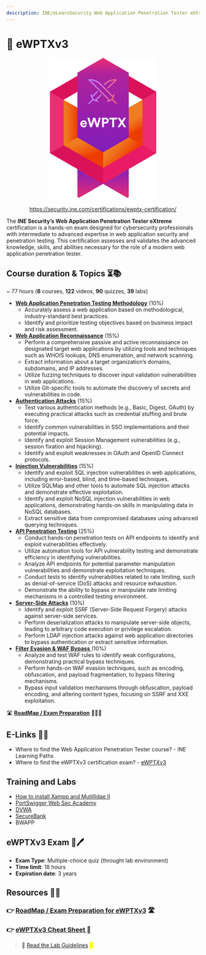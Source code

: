 ```yaml
---
description: INE/eLearnSecurity Web Application Penetration Tester eXtreme (eWPTXv3) Notes
---
```


# 📝 eWPTXv3

<div align="center"><figure><img src=".gitbook/assets/eWPTX.png" alt=""><figcaption><p><a href="https://security.ine.com/certifications/ewptx-certification/">https://security.ine.com/certifications/ewptx-certification/</a></p></figcaption></figure></div>

The **INE Security’s Web Application Penetration Tester eXtreme** certification is a hands-on exam designed for cybersecurity professionals with intermediate to advanced expertise in web application security and penetration testing. This certification assesses and validates the advanced knowledge, skills, and abilities necessary for the role of a modern web application penetration tester.

## Course duration & Topics ⏳📚 <a href="#course-duration-and-topics" id="course-duration-and-topics"></a>

\~ 77 hours (**6** courses, **122** videos, **90** quizzes, **39** labs)

* [**Web Application Penetration Testing Methodology**](readme/system-security/) (10%)
  * Accurately assess a web application based on methodological, industry-standard best practices.
  * Identify and prioritize testing objectives based on business impact and risk assessment.
* [**Web Application Reconnaissance**](readme/network-security/) (15%)
  * Perform a comprehensive passive and active reconnaissance on designated target web applications by utilizing tools and techniques such as WHOIS lookups, DNS enumeration, and network scanning.
  * Extract information about a target organization’s domains, subdomains, and IP addresses.
  * Utilize fuzzing techniques to discover input validation vulnerabilities in web applications.
  * Utilize Git-specific tools to automate the discovery of secrets and vulnerabilities in code.
* [**Authentication Attacks**](readme/5.5-other-common-web-attacks/) (15%)
  * Test various authentication methods (e.g., Basic, Digest, OAuth) by executing practical attacks such as credential stuffing and brute force.
  * Identify common vulnerabilities in SSO implementations and their potential impacts.
  * Identify and exploit Session Management vulnerabilities (e.g., session fixation and hijacking).
  * Identify and exploit weaknesses in OAuth and OpenID Connect protocols.
* [**Injection Vulnerabilities**](readme/5.5-other-common-web-attacks-1/) (15%)
  * Identify and exploit SQL injection vulnerabilities in web applications, including error-based, blind, and time-based techniques.
  * Utilize SQLMap and other tools to automate SQL injection attacks and demonstrate effective exploitation.
  * Identify and exploit NoSQL injection vulnerabilities in web applications, demonstrating hands-on skills in manipulating data in NoSQL databases.
  * Extract sensitive data from compromised databases using advanced querying techniques.
* [**API Penetration Testing**](readme/system-security-1/) (25%)
  * Conduct hands-on penetration tests on API endpoints to identify and exploit vulnerabilities effectively.
  * Utilize automation tools for API vulnerability testing and demonstrate efficiency in identifying vulnerabilities.
  * Analyze API endpoints for potential parameter manipulation vulnerabilities and demonstrate exploitation techniques.
  * Conduct tests to identify vulnerabilities related to rate limiting, such as denial-of-service (DoS) attacks and resource exhaustion.
  * Demonstrate the ability to bypass or manipulate rate limiting mechanisms in a controlled testing environment.
* [**Server-Side Attacks**](readme/system-security-2/) (10%)
  * Identify and exploit SSRF (Server-Side Request Forgery) attacks against server-side services.
  * Perform deserialization attacks to manipulate server-side objects, leading to arbitrary code execution or privilege escalation.
  * Perform LDAP injection attacks against web application directories to bypass authentication or extract sensitive information.
* [**Filter Evasion & WAF Bypass** ](readme/system-security-3/)(10%)
  * Analyze and test WAF rules to identify weak configurations, demonstrating practical bypass techniques.
  * Perform hands-on WAF evasion techniques, such as encoding, obfuscation, and payload fragmentation, to bypass filtering mechanisms.
  * Bypass input validation mechanisms through obfuscation, payload encoding, and altering content types, focusing on SSRF and XXE exploitation.

🛣️ [**RoadMap / Exam Preparation**](roadmap-exam-preparation.md) 🧑🏻‍🏫

## E-Links 🔗📔 <a href="#useful-links" id="useful-links"></a>

* Where to find the Web Application Penetration Tester course? - INE Learning Paths​
* Where to find the eWPTXv3 certification exam? - [eWPT​Xv3](https://security.ine.com/certifications/ewptx-certification/)

## Training and Labs

* [How to install Xampp and Mutillidae II ](https://subscription.packtpub.com/book/security/9781788624039/1/ch01lvl1sec04/installing-mutillidae-on-linux)
* [PortSwigger Web Sec Academy](https://app.gitbook.com/s/rRWtuMw6xkkeDjZfkcWC/#portswigger-web-security-academy)
* [DVWA](https://app.gitbook.com/o/s2H3MdEB0Qp2IbE58Gxw/s/l27MAim0y0z73W12Z3gU/)
* [SecureBank](https://app.gitbook.com/s/rRWtuMw6xkkeDjZfkcWC/secure-bank)
* BWAPP

## ​eWPTXv3 Exam 📄🖊️ <a href="#ejpt-exam" id="ejpt-exam"></a>

* **Exam Type**: Multiple-choice quiz (throught lab environment)&#x20;
* **Time limit**: 18 hours
* **Expiration date**: 3 years

## Resources 📑📘

### 👉 [RoadMap / Exam Preparation for eWPTXv3](roadmap-exam-preparation.md) 🛣️

### 👉 [eWPTXv3 Cheat Sheet ](ewptx-cheat-sheet.md)📔

> 📖 [Read the Lab Guidelines](https://drive.google.com/file/d/1wiBv8C4jya4bKilHlHmbFi7fvsyGoceA/view) <mark style="color:yellow;">📖</mark>
